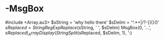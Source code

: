 # -MsgBox
#include &lt;Array.au3> $sString = 'why hello there' $sDelim = '^.*+|/?-[]{}()' $sReplaced = StringRegExpReplace($sString, ' ', $sDelim) MsgBox(0, '...', $sReplaced) _ArrayDisplay(StringSplit($sReplaced, $sDelim, 1), ':)
